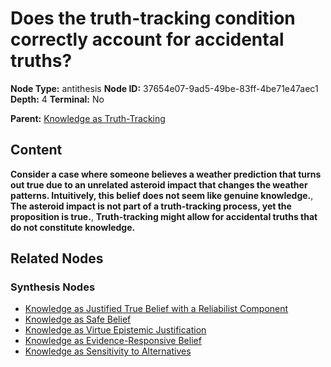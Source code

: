 # Does the truth-tracking condition correctly account for accidental truths?

**Node Type:** antithesis
**Node ID:** 37654e07-9ad5-49be-83ff-4be71e47aec1
**Depth:** 4
**Terminal:** No

**Parent:** [Knowledge as Truth-Tracking](knowledge-as-truth-tracking-synthesis-738ab978-9add-4a6c-9f4b-c922bd352a53.md)

## Content

**Consider a case where someone believes a weather prediction that turns out true due to an unrelated asteroid impact that changes the weather patterns. Intuitively, this belief does not seem like genuine knowledge.**, **The asteroid impact is not part of a truth-tracking process, yet the proposition is true.**, **Truth-tracking might allow for accidental truths that do not constitute knowledge.**

## Related Nodes

### Synthesis Nodes

- [Knowledge as Justified True Belief with a Reliabilist Component](knowledge-as-justified-true-belief-with-a-reliabilist-component-synthesis-03a0c4d1-6ead-4f57-8902-94c96d125395.md)
- [Knowledge as Safe Belief](knowledge-as-safe-belief-synthesis-5a644149-63db-4632-bbe9-5ada1723ad3d.md)
- [Knowledge as Virtue Epistemic Justification](knowledge-as-virtue-epistemic-justification-synthesis-7f241780-f94b-454e-8139-ca0c3074cb71.md)
- [Knowledge as Evidence-Responsive Belief](knowledge-as-evidence-responsive-belief-synthesis-60fa56ff-ae54-4a13-a647-dfcca42c41b8.md)
- [Knowledge as Sensitivity to Alternatives](knowledge-as-sensitivity-to-alternatives-synthesis-a9702e96-967d-4e8b-82ac-070f3b65fcf5.md)
